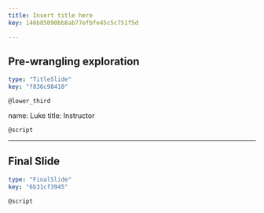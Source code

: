 ```yaml
---
title: Insert title here
key: 146b85090bb8ab77efbfe45c5c751f5d

---
```

## Pre-wrangling exploration

```yaml
type: "TitleSlide"
key: "f836c98410"
```

`@lower_third`

name: Luke
title: Instructor


`@script`



---
## Final Slide

```yaml
type: "FinalSlide"
key: "6b31cf3945"
```

`@script`


